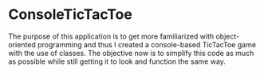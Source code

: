 # ConsoleTicTacToe

The purpose of this application is to get more familiarized with object-oriented programming and thus I created a console-based TicTacToe game with the use of classes. The objective now is to simplify this code as much as possible while still getting it to look and function the same way.
